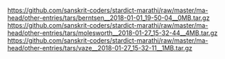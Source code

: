 https://github.com/sanskrit-coders/stardict-marathi/raw/master/ma-head/other-entries/tars/berntsen__2018-01-01_19-50-04__0MB.tar.gz
https://github.com/sanskrit-coders/stardict-marathi/raw/master/ma-head/other-entries/tars/molesworth__2018-01-27_15-32-44__4MB.tar.gz
https://github.com/sanskrit-coders/stardict-marathi/raw/master/ma-head/other-entries/tars/vaze__2018-01-27_15-32-11__1MB.tar.gz
